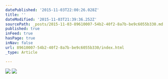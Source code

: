```yaml
---
datePublished: '2015-11-03T22:00:26.028Z'
title: ''
dateModified: '2015-11-03T21:39:36.252Z'
sourcePath: _posts/2015-11-03-89610007-54b2-40f2-8a7b-be9c6055b330.md
published: true
inFeed: true
hasPage: true
inNav: false
url: 89610007-54b2-40f2-8a7b-be9c6055b330/index.html
_type: Article

---
```

![](https://imgflo.herokuapp.com/graph/vahj1ThiexotieMo/cc70444609bb89e8fc2d30141ead861b/insta_1977.jpg?input=http%3A%2F%2Fwww.gratisography.com%2Fpictures%2F213_1.jpg&width=700&height=467)
![](https://imgflo.herokuapp.com/graph/vahj1ThiexotieMo/8bb288f464fca80eaebf7def20891df1/insta_1977.jpg?input=http%3A%2F%2Fwww.gratisography.com%2Fpictures%2F231_1.jpg&width=900&height=600)